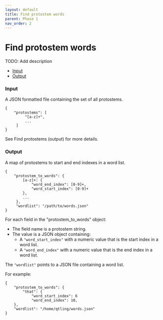 ```yaml
---
layout: default
title: Find protostem words
parent: Phase 1
nav_order: 2
---
```


# Find protostem words

TODO: Add description

+ [Input](#input)
+ [Output](#output)

### Input

A JSON formatted file containing the set of all protostems.

```
{
    "protostems": [
         "[a-z]+",
         ...
     ]
}
```

See Find protostems (output) for more details.

### Output

A map of protostems to start and end indexes in a word list.

```
{
    "protostem_to_words": {
        [a-z]+: {
            "word_end_index": [0-9]+,
            "word_start_index": [0-9]+
        },
        ... 
     },
     "wordlist": "/path/to/words.json"
}
```

For each field in the "protostem_to_words" object:

+ The field name is a protostem string.
+ The value is a JSON object containing:
  + A `"word_start_index"` with a numeric value that is the start index in a word list.
  + A `"word_end_index"` with a numeric value that is the end index in a word list.

The `"wordlist"` points to a JSON file containing a word list.

For example:

```
{
    "protostem_to_words": {
        "that": {
            "word_start_index": 6
            "word_end_index": 10,
    },
    "wordlist": "/home/qtling/words.json"
}
```
